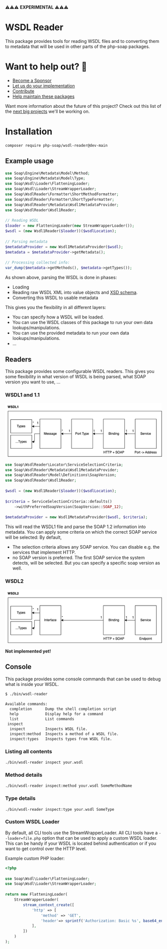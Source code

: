 ⚠️⚠️⚠️ **EXPERIMENTAL** ⚠️⚠️⚠️


# WSDL Reader

This package provides tools for reading WSDL files and to converting them to metadata that will be used in other parts of the php-soap packages. 

# Want to help out? 💚

- [Become a Sponsor](https://github.com/php-soap/.github/blob/main/HELPING_OUT.md#sponsor)
- [Let us do your implementation](https://github.com/php-soap/.github/blob/main/HELPING_OUT.md#let-us-do-your-implementation)
- [Contribute](https://github.com/php-soap/.github/blob/main/HELPING_OUT.md#contribute)
- [Help maintain these packages](https://github.com/php-soap/.github/blob/main/HELPING_OUT.md#maintain)

Want more information about the future of this project? Check out this list of the [next big projects](https://github.com/php-soap/.github/blob/main/PROJECTS.md) we'll be working on.

# Installation

```bash
composer require php-soap/wsdl-reader@dev-main
```

## Example usage

```php
use Soap\Engine\Metadata\Model\Method;
use Soap\Engine\Metadata\Model\Type;
use Soap\Wsdl\Loader\FlatteningLoader;
use Soap\Wsdl\Loader\StreamWrapperLoader;
use Soap\WsdlReader\Formatter\ShortMethodFormatter;
use Soap\WsdlReader\Formatter\ShortTypeFormatter;
use Soap\WsdlReader\Metadata\Wsdl1MetadataProvider;
use Soap\WsdlReader\Wsdl1Reader;

// Reading WSDL
$loader = new FlatteningLoader(new StreamWrapperLoader());
$wsdl = (new Wsdl1Reader($loader))($wsdlLocation);

// Parsing metadata
$metadataProvider = new Wsdl1MetadataProvider($wsdl);
$metadata = $metadataProvider->getMetadata();

// Processing collected info:
var_dump($metadata->getMethods(), $metadata->getTypes());
```

As shown above, parsing the WSDL is done in phases:

* Loading
* Reading raw WSDL XML into value objects and [XSD schema](https://github.com/goetas-webservices/xsd-reader).
* Converting this WSDL to usable metadata

This gives you the flexibility in all different layers:

* You can specify how a WSDL will be loaded.
* You can use the WSDL classes of this package to run your own data lookups/manipulations.
* You can use the provided metadata to run your own data lookups/manipulations.
* ...


## Readers

This package provides some configurable WSDL readers.
This gives you some flexibility in what version of WSDL is being parsed, what SOAP version you want to use, ...

### WSDL1 and 1.1

![WSDL 1 schema](resources/diagrams/wsdl1.png)

```php
use Soap\WsdlReader\Locator\ServiceSelectionCriteria;
use Soap\WsdlReader\Metadata\Wsdl1MetadataProvider;
use Soap\WsdlReader\Model\Definitions\SoapVersion;
use Soap\WsdlReader\Wsdl1Reader;

$wsdl = (new Wsdl1Reader($loader))($wsdlLocation);

$criteria = ServiceSelectionCriteria::defaults()
    ->withPreferredSoapVersion(SoapVersion::SOAP_12);

$metadataProvider = new Wsdl1MetadataProvider($wsdl, $criteria);
```

This will read the WSDL1 file and parse the SOAP 1.2 information into metadata.
You can apply some criteria on which the correct SOAP service will be selected: By default,

* The selection criteria allows any SOAP service. You can disable e.g. the services that implement HTTP.
* no SOAP version is preferred. The first SOAP service the system detects, will be selected. But you can specify a specific soap version as well.


### WSDL2

![WSDL 2 schema](resources/diagrams/wsdl2.png)

**Not implemented yet!**


## Console

This package provides some console commands that can be used to debug what is inside your WSDL.

```shell
$ ./bin/wsdl-reader

Available commands:
  completion      Dump the shell completion script
  help            Display help for a command
  list            List commands
 inspect
  inspect         Inspects WSDL file.
  inspect:method  Inspects a method of a WSDL file.
  inspect:types   Inspects types from WSDL file.
```

### Listing all contents

```shell
./bin/wsdl-reader inspect your.wsdl
```

### Method details

```shell
./bin/wsdl-reader inspect:method your.wsdl SomeMethodName
```

### Type details

```shell
./bin/wsdl-reader inspect:type your.wsdl SomeType
```

### Custom WSDL Loader
By default, all CLI tools use the StreamWrapperLoader.
All CLI tools have a `--loader=file.php` option that can be used to apply a custom WSDL loader.
This can be handy if your WSDL is located behind authentication or if you want to get control over the HTTP level.

Example custom PHP loader:

```php
<?php

use Soap\Wsdl\Loader\FlatteningLoader;
use Soap\Wsdl\Loader\StreamWrapperLoader;

return new FlatteningLoader(
    StreamWrapperLoader(
        stream_context_create([
            'http' => [
                'method' => 'GET',
                'header'=> sprintf('Authorization: Basic %s', base64_encode('username:password')),
            ],        
        ])
    )
);
```

